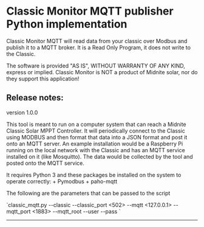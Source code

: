 
<h1>Classic Monitor MQTT publisher Python implementation</h1>

<p>
Classic Monitor MQTT will read data from your classic over Modbus and publish it to a MQTT broker. It is a Read Only Program, it does not write to the Classic.

The software is provided "AS IS", WITHOUT WARRANTY OF ANY KIND, express or implied.
Classic Monitor is NOT a product of Midnite solar, nor do they support this application!
</p>

Release notes:
-----------------
version 1.0.0
<p>
This tool is meant to run on a computer system that can reach a Midnite Classic Solar MPPT Controller. It will periodically connect to the
Classic using MODBUS and then format that data into a JSON format and post it onto an MQTT server. An example installation would be a Raspberry Pi
running on the local network with the Classic and has an MQTT service installed on it (like Mosquitto). The data would be collected by the tool
and posted onto the MQTT service.
<p>
It requires Python 3 and these packages be installed on the system to operate correctly:
+ Pymodbus
+ paho-mqtt
<p>
The following are the parameters that can be passed to the script
<p>
`classic_mqtt.py --classic <ClassicHost> --classic_port <502> --mqtt <127.0.0.1> --mqtt_port <1883> --mqtt_root <ClassicMQTT> --user <username> --pass <password>`

-----------------
